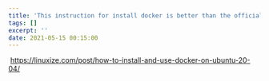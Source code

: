 ```yaml
---
title: 'This instruction for install docker is better than the official docs:'
tags: []
excerpt: ''
date: 2021-05-15 00:15:00
---
```


 https://linuxize.com/post/how-to-install-and-use-docker-on-ubuntu-20-04/